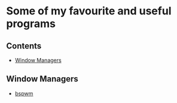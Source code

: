 # Some of my favourite and useful programs

## Contents

- [Window Managers](#window-managers)

## Window Managers

- [bspwm](https://github.com/baskerville/bspwm)


